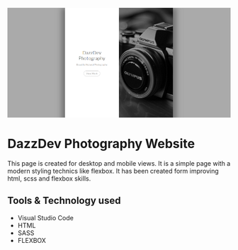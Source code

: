 ![Simple Photography Website](img/github-main.png)
# DazzDev Photography Website

This page is created for desktop and mobile views. It is a simple page with a modern styling technics like flexbox. 
It has been created form improving html, scss and flexbox skills.

## Tools & Technology used

- Visual Studio Code
- HTML 
- SASS
- FLEXBOX
